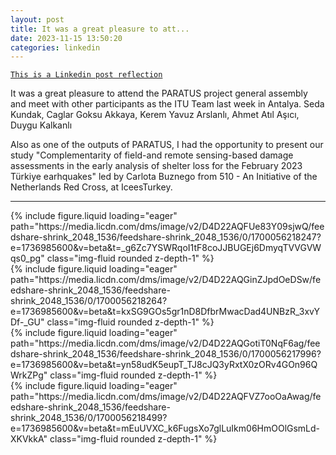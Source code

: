 ```yaml
---
layout: post
title: It was a great pleasure to att...
date: 2023-11-15 13:50:20
categories: linkedin
---
```


[`This is a Linkedin post reflection`](https://www.linkedin.com/feed/update/urn:li:activity:7130552607521001472)

It was a great pleasure to attend the PARATUS project general assembly and meet with other participants as the ITU Team last week in Antalya.
Seda Kundak, Caglar Goksu Akkaya, Kerem Yavuz Arslanlı, Ahmet Atıl Aşıcı, Duygu Kalkanlı 

Also as one of the outputs of PARATUS, I had the opportunity to present our study "Complementarity of field-and remote sensing-based damage assessments in the early analysis of shelter loss for the February 2023 Türkiye earhquakes" led by Carlota Buznego from 510 - An Initiative of the Netherlands Red Cross, at IceesTurkey.

<hr>
<div class="row mt-3">

<div class="col-sm mt-3 mt-md-0">{% include figure.liquid loading="eager" path="https://media.licdn.com/dms/image/v2/D4D22AQFUe83Y09sjwQ/feedshare-shrink_2048_1536/feedshare-shrink_2048_1536/0/1700056218247?e=1736985600&v=beta&t=_g6Zc7YSWRqoI1tF8coJJBUGEj6DmyqTVVGVWqs0_pg" class="img-fluid rounded z-depth-1" %}</div>
<div class="col-sm mt-3 mt-md-0">{% include figure.liquid loading="eager" path="https://media.licdn.com/dms/image/v2/D4D22AQGinZJpdOeDSw/feedshare-shrink_2048_1536/feedshare-shrink_2048_1536/0/1700056218264?e=1736985600&v=beta&t=kxSG9GOs5gr1nD8DfbrMwacDad4UNBzR_3xvYDf-_GU" class="img-fluid rounded z-depth-1" %}</div>
<div class="col-sm mt-3 mt-md-0">{% include figure.liquid loading="eager" path="https://media.licdn.com/dms/image/v2/D4D22AQGotiT0NqF6ag/feedshare-shrink_2048_1536/feedshare-shrink_2048_1536/0/1700056217996?e=1736985600&v=beta&t=yn58udK5eupT_TJ8cJQ3yRxtX0zORv4GOn96QWrkZPg" class="img-fluid rounded z-depth-1" %}</div>
<div class="col-sm mt-3 mt-md-0">{% include figure.liquid loading="eager" path="https://media.licdn.com/dms/image/v2/D4D22AQFVZ7ooOaAwag/feedshare-shrink_2048_1536/feedshare-shrink_2048_1536/0/1700056218499?e=1736985600&v=beta&t=mEuUVXC_k6FugsXo7glLuIkm06HmOOlGsmLd-XKVkkA" class="img-fluid rounded z-depth-1" %}</div>

</div>
